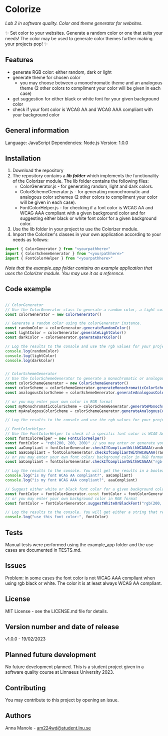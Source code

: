 # Colorize
_Lab 2 in software quality. Color and theme generator for websites._

✨ Set color to your websites. Generate a random color or one that suits your needs! The color may be used to generate color themes further making your projects pop! ✨

## Features
- generate RGB color: either random, dark or light
- generate theme for chosen color
  - you may choose between a monochromatic theme and an analogous theme (2 other colors to compliment your color will be given in each case)
- get suggestion for either black or white font for your given background color
- check if your font color is WCAG AA and WCAG AAA compliant with your background color

## General information
Language: JavaScript
Dependencies: Node.js
Version: 1.0.0

## Installation
1. Download the repository
2. The repository contains a ***lib folder*** which implements the functionality of the Colorizer module. The lib folder contains the following files:
    - ColorGenerator.js - for generating random, light and dark colors.
    - ColorSchemeGenerator.js - for generating monochromatic and analogous color schemes (2 other colors to compliment your color will be given in each case).
    - FontColorHelper.js - for checking if a font color is WCAG AA and WCAG AAA compliant with a given background color and for suggesting either black or white font color for a given background color.
3. Use the lib folder in your project to use the Colorizer module.
4. Import the Colorizer's classes in your own application according to your needs as follows:
```javascript
import { ColorGenerator } from "<yourpathhere>"
import { ColorSchemeGenerator } from "<yourpathhere>"
import { FontColorHelper } from "<yourpathhere>"
```

_Note that the example_app folder contains an example application that uses the Colorizer module. You may use it as a reference._


## Code example
```javascript

// ColorGenerator
// Use the ColorGenerator class to generate a random color, a light color or a dark color.
const colorGenerator = new ColorGenerator()

// Generate a random color using the colorGenerator instance.
const randomColor = colorGenerator.generateRandomColor()
const lightColor = colorGenerator.generateLightColor()
const darkColor = colorGenerator.generateDarkColor()

// Log the results to the console and use the rgb values for your project. The results will be in the following format: "rgb(0, 0, 0)", string.
console.log(randomColor)
console.log(lightColor)
console.log(darkColor)


// ColorSchemeGenerator
// Use the ColorSchemeGenerator to generate a monochromatic or analogous color scheme for a given color.
const colorSchemeGenerator = new ColorSchemeGenerator()
const colorScheme = colorSchemeGenerator.generateMonochromaticColorScheme(darkColor)
const analogousColorScheme = colorSchemeGenerator.generateAnalogousColorScheme(lightColor)

// or you may enter your own color in RGB format
const myMonochromaticColorScheme = colorSchemeGenerator.generateMonochromaticColorScheme("rgb(200, 100, 0)")
const myAnalogousColorScheme = colorSchemeGenerator.generateAnalogousColorScheme("rgb(200, 100, 0)")

// Log the results to the console and use the rgb values for your project. The results will be displayed in an array of strings format: ["rgb(0, 0, 0)", "rgb(0, 0, 0)"]. Your color will not be included in the array, only the 2 other colors that were generated to compliment it.

// FontColorHelper
// Use the FontColorHelper to check if a specific font color is WCAG AA and WCAG AAA compliant with a specific background color.
const fontColorHelper = new FontColorHelper()
const fontColor = "rgb(200, 200, 200)" // you may enter or generate your own font color here in RGB format
const aaCompliant = fontColorGenerator.checkIfCompliantWithWCAGAA(randomColor, fontColor)
const aaaCompliant = fontColorGenerator.checkIfCompliantWithWCAGAAA(randomColor, fontColor)
// or you may enter your own font color/ background color in RGB format
const aaCompliant = fontColorGenerator.checkIfCompliantWithWCAGAA("rgb(200, 100, 0)", "rgb(200, 200, 200)")

// Log the results to the console. You will get the results in a boolean format: true or false. Either your font color is compliant with the background color or it is not.
console.log("is my font WCAG AA compliant?", aaCompliant)
console.log("is my font WCAG AAA compliant?", aaaCompliant)

// Suggest either white or black font color for a given background color.
const fontColor = fontColorGenerator.const fontColor = fontColorGenerator.suggestWhiteOrBlackFont(randomColor)
// or you may enter your own background color in RGB format
const fontColor = fontColorGenerator.suggestWhiteOrBlackFont("rgb(200, 100, 0)")

// Log the results to the console. You will get either a string that represents rgb white or rgb black. 
console.log("use this font color:", fontColor)

```

## Tests
Manual tests were performed using the example_app folder and the use cases are documented in TESTS.md.

## Issues
Problem: in some cases the font color is not WCAG AAA compliant when using rgb black or white. The color it is at least always WCAG AA compliant.

## License
MIT License - see the LICENSE.md file for details.

## Version number and date of release
v1.0.0 - 19/02/2023

## Planned future development
No future development planned. This is a student project given in a software quality course at Linnaeus University 2023.

## Contributing
You may contribute to this project by opening an issue.

## Authors
Anna Manole - am224wd@student.lnu.se

